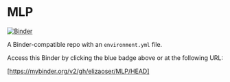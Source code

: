 # MLP

[![Binder](http://mybinder.org/badge_logo.svg)](https://mybinder.org/v2/gh/elizaoser/MLP/HEAD)

A Binder-compatible repo with an `environment.yml` file.

Access this Binder by clicking the blue badge above or at the following URL:

[https://mybinder.org/v2/gh/elizaoser/MLP/HEAD]
